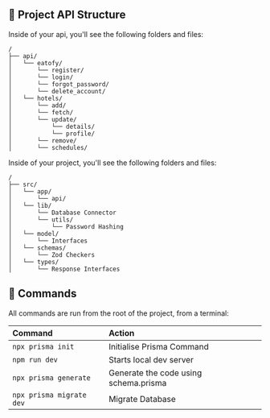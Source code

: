 ## 🚀 Project API Structure

Inside of your api, you'll see the following folders and files:

```text
/
├── api/
│   └── eatofy/
│       └── register/
│       └── login/
│       └── forgot_password/
│       └── delete_account/
│   └── hotels/
│       └── add/
│       └── fetch/
│       └── update/
│           └── details/
│           └── profile/
│       └── remove/
│       └── schedules/
```

Inside of your project, you'll see the following folders and files:

```text
/
├── src/
│   └── app/
│       └── api/
│   └── lib/
│       └── Database Connector
│       └── utils/
│           └── Password Hashing
│   └── model/
│       └── Interfaces
│   └── schemas/
│       └── Zod Checkers
│   └── types/
│       └── Response Interfaces
```

## 🧞 Commands 

All commands are run from the root of the project, from a terminal:

| Command                   | Action                                           |
| :------------------------ | :----------------------------------------------- |
| `npx prisma init`         | Initialise Prisma Command                        |
| `npm run dev`             | Starts local dev server                          |
| `npx prisma generate`     | Generate the code using schema.prisma            |
| `npx prisma migrate dev`  | Migrate Database                                 |
